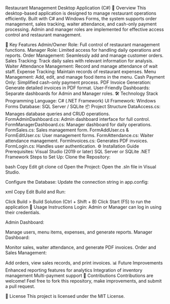 Restaurant Management Desktop Application (C#)
📜 Overview
This desktop-based application is designed to manage restaurant operations efficiently. Built with C# and Windows Forms, the system supports order management, sales tracking, waiter attendance, and cash-only payment processing. Admin and manager roles are implemented for effective access control and restaurant management.

🚀 Key Features
Admin/Owner Role: Full control of restaurant management functions.
Manager Role: Limited access for handling daily operations and reports.
Order Management: Seamlessly add and manage customer orders.
Sales Tracking: Track daily sales with relevant information for analysis.
Waiter Attendance Management: Record and manage attendance of wait staff.
Expense Tracking: Maintain records of restaurant expenses.
Menu Management: Add, edit, and manage food items in the menu.
Cash Payment Only: Simplified cash-only payment process.
PDF Invoice Generation: Generate detailed invoices in PDF format.
User-Friendly Dashboards: Separate dashboards for Admin and Manager roles.
🛠️ Technology Stack
Programming Language: C# (.NET Framework)
UI Framework: Windows Forms
Database: SQL Server / SQLite
📦 Project Structure
DataAccess.cs: Manages database queries and CRUD operations.
FormAdminDashboard.cs: Admin dashboard interface for full control.
FormManagerDashboard.cs: Manager dashboard for daily operations.
FormSales.cs: Sales management form.
FormAddUser.cs & FormEditUser.cs: User management forms.
FormAttendance.cs: Waiter attendance management.
FormInvoices.cs: Generates PDF invoices.
FormLogin.cs: Handles user authentication.
⚙️ Installation Guide
Prerequisites:
Visual Studio (2019 or later)
SQL Server or SQLite
.NET Framework
Steps to Set Up:
Clone the Repository:

bash
Copy
Edit
git clone <your-repo-url>
cd <your-repo-folder>
Open the Project:
Open the .sln file in Visual Studio.

Configure the Database:
Update the connection string in app.config:

xml
Copy
Edit
<connectionStrings>
  <add name="RestaurantDB" 
       connectionString="Data Source=YourServerName;Initial Catalog=RestaurantDB;Integrated Security=True;" 
       providerName="System.Data.SqlClient" />
</connectionStrings>
Build and Run:

Click Build > Build Solution (Ctrl + Shift + B)
Click Start (F5) to run the application
📝 Usage Instructions
Login:
Admin or Manager can log in using their credentials.

Admin Dashboard:

Manage users, menu items, expenses, and generate reports.
Manager Dashboard:

Monitor sales, waiter attendance, and generate PDF invoices.
Order and Sales Management:

Add orders, view sales records, and print invoices.
📊 Future Improvements
Enhanced reporting features for analytics
Integration of inventory management
Multi-payment support
🤝 Contributions
Contributions are welcome! Feel free to fork this repository, make improvements, and submit a pull request.

📜 License
This project is licensed under the MIT License.
